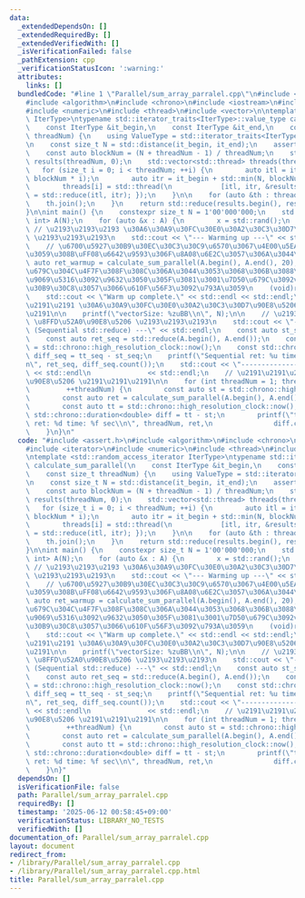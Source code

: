 ```yaml
---
data:
  _extendedDependsOn: []
  _extendedRequiredBy: []
  _extendedVerifiedWith: []
  _isVerificationFailed: false
  _pathExtension: cpp
  _verificationStatusIcon: ':warning:'
  attributes:
    links: []
  bundledCode: "#line 1 \"Parallel/sum_array_parralel.cpp\"\n#include <assert.h>\n\
    #include <algorithm>\n#include <chrono>\n#include <iostream>\n#include <iterator>\n\
    #include <numeric>\n#include <thread>\n#include <vector>\n\ntemplate <std::random_access_iterator\
    \ IterType>\ntypename std::iterator_traits<IterType>::value_type calculate_sum_parallel(\n\
    \    const IterType &it_begin,\n    const IterType &it_end,\n    const size_t\
    \ threadNum) {\n    using ValueType = std::iterator_traits<IterType>::value_type;\n\
    \n    const size_t N = std::distance(it_begin, it_end);\n    assert(N != 0);\n\
    \    const auto blockNum = (N + threadNum - 1) / threadNum;\n    std::vector<ValueType>\
    \ results(threadNum, 0);\n    std::vector<std::thread> threads(threadNum);\n \
    \   for (size_t i = 0; i < threadNum; ++i) {\n        auto itl = it_begin + std::min(N,\
    \ blockNum * i);\n        auto itr = it_begin + std::min(N, blockNum * (i + 1));\n\
    \        threads[i] = std::thread(\n            [itl, itr, &results, i]() { results[i]\
    \ = std::reduce(itl, itr); });\n    }\n\n    for (auto &th : threads) {\n    \
    \    th.join();\n    }\n    return std::reduce(results.begin(), results.end());\n\
    }\n\nint main() {\n    constexpr size_t N = 1'00'000'000;\n    std::vector<unsigned\
    \ int> A(N);\n    for (auto &x : A) {\n        x = std::rand();\n    }\n\n   \
    \ // \u2193\u2193\u2193 \u30A6\u30A9\u30FC\u30E0\u30A2\u30C3\u30D7\u90E8\u5206\
    \ \u2193\u2193\u2193\n    std::cout << \"--- Warming up ---\" << std::endl;\n\
    \    // \u6700\u5927\u30B9\u30EC\u30C3\u30C9\u6570\u3067\u4E00\u5EA6\u5B9F\u884C\
    \u3059\u308B\uFF08\u6642\u9593\u306F\u8A08\u6E2C\u3057\u306A\u3044\uFF09\n   \
    \ auto ret_warmup = calculate_sum_parallel(A.begin(), A.end(), 20);\n    // \u7D50\
    \u679C\u304C\u4F7F\u308F\u308C\u306A\u3044\u3053\u3068\u306B\u3088\u308B\u6700\
    \u9069\u5316\u3092\u9632\u3050\u305F\u3081\u3001\u7D50\u679C\u3092void\u30AD\u30E3\
    \u30B9\u30C8\u3057\u3066\u610F\u56F3\u3092\u793A\u3059\n    (void)ret_warmup;\n\
    \    std::cout << \"Warm up complete.\" << std::endl << std::endl;\n    // \u2191\
    \u2191\u2191 \u30A6\u30A9\u30FC\u30E0\u30A2\u30C3\u30D7\u90E8\u5206 \u2191\u2191\
    \u2191\n\n    printf(\"vectorSize: %zuBB\\n\", N);\n\n    // \u2193\u2193\u2193\
    \ \u8FFD\u52A0\u90E8\u5206 \u2193\u2193\u2193\n    std::cout << \"--- Baseline\
    \ (Sequential std::reduce) ---\" << std::endl;\n    const auto st_seq = std::chrono::high_resolution_clock::now();\n\
    \    const auto ret_seq = std::reduce(A.begin(), A.end());\n    const auto tt_seq\
    \ = std::chrono::high_resolution_clock::now();\n    const std::chrono::duration<double>\
    \ diff_seq = tt_seq - st_seq;\n    printf(\"Sequential ret: %u time: %f sec\\\
    n\", ret_seq, diff_seq.count());\n    std::cout << \"-----------------------------------------\"\
    \ << std::endl\n              << std::endl;\n    // \u2191\u2191\u2191 \u8FFD\u52A0\
    \u90E8\u5206 \u2191\u2191\u2191\n\n    for (int threadNum = 1; threadNum <= std::thread::hardware_concurrency();\n\
    \         ++threadNum) {\n        const auto st = std::chrono::high_resolution_clock::now();\n\
    \        const auto ret = calculate_sum_parallel(A.begin(), A.end(), threadNum);\n\
    \        const auto tt = std::chrono::high_resolution_clock::now();\n        const\
    \ std::chrono::duration<double> diff = tt - st;\n        printf(\"threadNum: %u\
    \ ret: %d time: %f sec\\n\", threadNum, ret,\n               diff.count());\n\
    \    }\n}\n"
  code: "#include <assert.h>\n#include <algorithm>\n#include <chrono>\n#include <iostream>\n\
    #include <iterator>\n#include <numeric>\n#include <thread>\n#include <vector>\n\
    \ntemplate <std::random_access_iterator IterType>\ntypename std::iterator_traits<IterType>::value_type\
    \ calculate_sum_parallel(\n    const IterType &it_begin,\n    const IterType &it_end,\n\
    \    const size_t threadNum) {\n    using ValueType = std::iterator_traits<IterType>::value_type;\n\
    \n    const size_t N = std::distance(it_begin, it_end);\n    assert(N != 0);\n\
    \    const auto blockNum = (N + threadNum - 1) / threadNum;\n    std::vector<ValueType>\
    \ results(threadNum, 0);\n    std::vector<std::thread> threads(threadNum);\n \
    \   for (size_t i = 0; i < threadNum; ++i) {\n        auto itl = it_begin + std::min(N,\
    \ blockNum * i);\n        auto itr = it_begin + std::min(N, blockNum * (i + 1));\n\
    \        threads[i] = std::thread(\n            [itl, itr, &results, i]() { results[i]\
    \ = std::reduce(itl, itr); });\n    }\n\n    for (auto &th : threads) {\n    \
    \    th.join();\n    }\n    return std::reduce(results.begin(), results.end());\n\
    }\n\nint main() {\n    constexpr size_t N = 1'00'000'000;\n    std::vector<unsigned\
    \ int> A(N);\n    for (auto &x : A) {\n        x = std::rand();\n    }\n\n   \
    \ // \u2193\u2193\u2193 \u30A6\u30A9\u30FC\u30E0\u30A2\u30C3\u30D7\u90E8\u5206\
    \ \u2193\u2193\u2193\n    std::cout << \"--- Warming up ---\" << std::endl;\n\
    \    // \u6700\u5927\u30B9\u30EC\u30C3\u30C9\u6570\u3067\u4E00\u5EA6\u5B9F\u884C\
    \u3059\u308B\uFF08\u6642\u9593\u306F\u8A08\u6E2C\u3057\u306A\u3044\uFF09\n   \
    \ auto ret_warmup = calculate_sum_parallel(A.begin(), A.end(), 20);\n    // \u7D50\
    \u679C\u304C\u4F7F\u308F\u308C\u306A\u3044\u3053\u3068\u306B\u3088\u308B\u6700\
    \u9069\u5316\u3092\u9632\u3050\u305F\u3081\u3001\u7D50\u679C\u3092void\u30AD\u30E3\
    \u30B9\u30C8\u3057\u3066\u610F\u56F3\u3092\u793A\u3059\n    (void)ret_warmup;\n\
    \    std::cout << \"Warm up complete.\" << std::endl << std::endl;\n    // \u2191\
    \u2191\u2191 \u30A6\u30A9\u30FC\u30E0\u30A2\u30C3\u30D7\u90E8\u5206 \u2191\u2191\
    \u2191\n\n    printf(\"vectorSize: %zuBB\\n\", N);\n\n    // \u2193\u2193\u2193\
    \ \u8FFD\u52A0\u90E8\u5206 \u2193\u2193\u2193\n    std::cout << \"--- Baseline\
    \ (Sequential std::reduce) ---\" << std::endl;\n    const auto st_seq = std::chrono::high_resolution_clock::now();\n\
    \    const auto ret_seq = std::reduce(A.begin(), A.end());\n    const auto tt_seq\
    \ = std::chrono::high_resolution_clock::now();\n    const std::chrono::duration<double>\
    \ diff_seq = tt_seq - st_seq;\n    printf(\"Sequential ret: %u time: %f sec\\\
    n\", ret_seq, diff_seq.count());\n    std::cout << \"-----------------------------------------\"\
    \ << std::endl\n              << std::endl;\n    // \u2191\u2191\u2191 \u8FFD\u52A0\
    \u90E8\u5206 \u2191\u2191\u2191\n\n    for (int threadNum = 1; threadNum <= std::thread::hardware_concurrency();\n\
    \         ++threadNum) {\n        const auto st = std::chrono::high_resolution_clock::now();\n\
    \        const auto ret = calculate_sum_parallel(A.begin(), A.end(), threadNum);\n\
    \        const auto tt = std::chrono::high_resolution_clock::now();\n        const\
    \ std::chrono::duration<double> diff = tt - st;\n        printf(\"threadNum: %u\
    \ ret: %d time: %f sec\\n\", threadNum, ret,\n               diff.count());\n\
    \    }\n}"
  dependsOn: []
  isVerificationFile: false
  path: Parallel/sum_array_parralel.cpp
  requiredBy: []
  timestamp: '2025-06-12 00:58:45+09:00'
  verificationStatus: LIBRARY_NO_TESTS
  verifiedWith: []
documentation_of: Parallel/sum_array_parralel.cpp
layout: document
redirect_from:
- /library/Parallel/sum_array_parralel.cpp
- /library/Parallel/sum_array_parralel.cpp.html
title: Parallel/sum_array_parralel.cpp
---
```

